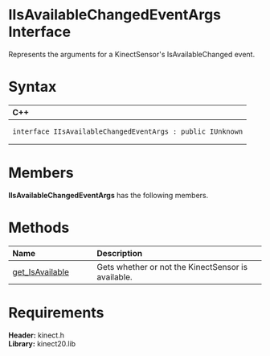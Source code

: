 IIsAvailableChangedEventArgs Interface  
======================================  

Represents the arguments for a KinectSensor's IsAvailableChanged event. <span id="syntaxSection"></span>

Syntax  
======  

<table>
<colgroup>
<col width="100%" />
</colgroup>
<thead>
<tr class="header">
<th align="left">C++</th>
</tr>
</thead>
<tbody>
<tr class="odd">
<td align="left"><pre><code>interface IIsAvailableChangedEventArgs : public IUnknown</code></pre></td>
</tr>
</tbody>
</table>

<span id="classMembersSection"></span>

Members  
=======  

**IIsAvailableChangedEventArgs** has the following members.  

<span id="publicmethodsSection"></span>

Methods  
=======  

<table>
<colgroup>
<col width="30%" />
<col width="60%" />
</colgroup>
<thead>
<tr class="header">
<th align="left">Name</th>
<th align="left">Description</th>
</tr>
</thead>
<tbody>
<tr class="odd">
<td align="left"><a href="IIsAvailableChangedEventArgs/Methods/get_IsAvailable_Method.md">get_IsAvailable</a></td>
<td align="left">Gets whether or not the KinectSensor is available.</td>
</tr>
</tbody>
</table>

<span id="requirements"></span>

Requirements  
============  

**Header:** kinect.h  
**Library:** kinect20.lib  



<!--Please do not edit the data in the comment block below.-->
<!--
TOCTitle : IIsAvailableChangedEventArgs Interface
RLTitle : IIsAvailableChangedEventArgs Interface
KeywordK : IIsAvailableChangedEventArgs interface, about
HelpPriority : 2
TopicType : apiref
KeywordF : IIsAvailableChangedEventArgs
KeywordF : Microsoft.Kinect.kinect.IIsAvailableChangedEventArgs
KeywordA : T:Microsoft.Kinect.kinect.IIsAvailableChangedEventArgs
AssetID : T:Microsoft.Kinect.kinect.IIsAvailableChangedEventArgs
Locale : en-us
CommunityContent : 1
APIType : Managed
APILocation : 
APIName : Microsoft.Kinect.kinect.IIsAvailableChangedEventArgs
TargetOS : Windows
TopicType : kbSyntax
DevLang : C++
DocSet : K4Wv2
ProjType : K4Wv2Proj
Technology : Kinect for Windows
Product : Kinect for Windows SDK v2
productversion : 20
-->
